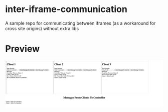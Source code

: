 # inter-iframe-communication
A sample repo for communicating between iframes (as a workaround for cross site origins) without extra libs


# Preview
![Preview](/preview.png)
